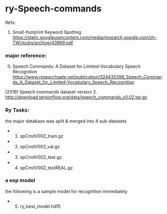 # ry-Speech-commands





Refs:
1. Small-footprint Keyword Spotting 
https://static.googleusercontent.com/media/research.google.com/zh-TW//pubs/archive/43969.pdf


### major reference:

0. Speech Commands: A Dataset for Limited-Vocabulary Speech Recognition
https://www.researchgate.net/publication/324435399_Speech_Commands_A_Dataset_for_Limited-Vocabulary_Speech_Recognition


(2018) Speech commands dataset version 2. 
http://download.tensorflow.org/data/speech_commands_v0.02.tar.gz


### Ry Tasks:

the major database was split & merged into 4 sub-datasets

- 1. spCmdV002_train.gz
- 2. spCmdV002_val.gz
- 3. spCmdV002_test.gz
- 4. spCmdV002_testREAL.gz

### a exp model
the following is a sample model for recognition immediately
- 5. ry_best_model.hdf5


